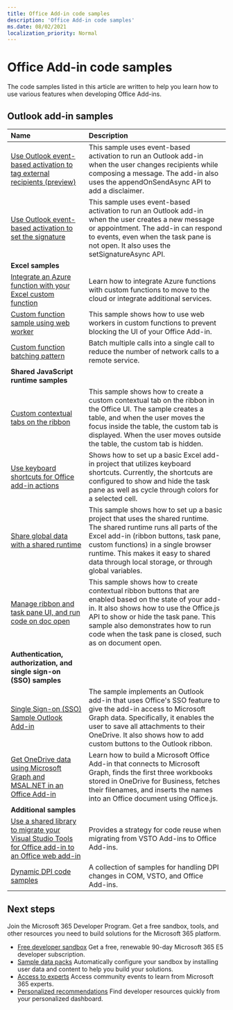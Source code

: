 ```yaml
---
title: Office Add-in code samples
description: 'Office Add-in code samples'
ms.date: 08/02/2021
localization_priority: Normal
---
```


# Office Add-in code samples

The code samples listed in this article are written to help you learn how to use various features when developing Office Add-ins.

## Outlook add-in samples

| Name                | Description         |
|:--------------------|:--------------------|
| [Use Outlook event-based activation to tag external recipients (preview)](https://docs.microsoft.com/samples/officedev/pnp-officeaddins/outlook-add-in-tag-external-recipients/) | This sample uses event-based activation to run an Outlook add-in when the user changes recipients while composing a message. The add-in also uses the appendOnSendAsync API to add a disclaimer. |
| [Use Outlook event-based activation to set the signature](https://docs.microsoft.com/samples/officedev/pnp-officeaddins/outlook-add-in-set-signature/) | This sample uses event-based activation to run an Outlook add-in when the user creates a new message or appointment. The add-in can respond to events, even when the task pane is not open. It also uses the setSignatureAsync API. |
| **Excel samples** | |
| [Integrate an Azure function with your Excel custom function](https://docs.microsoft.com/samples/officedev/pnp-officeaddins/integrate-an-azure-function-with-your-excel-custom-function/) | Learn how to integrate Azure functions with custom functions to move to the cloud or integrate additional services. |
| [Custom function sample using web worker](https://docs.microsoft.com/samples/officedev/pnp-officeaddins/custom-function-sample-using-web-worker/) | This sample shows how to use web workers in custom functions to prevent blocking the UI of your Office Add-in. |
| [Custom function batching pattern](https://docs.microsoft.com/samples/officedev/pnp-officeaddins/custom-function-batching-pattern/) | Batch multiple calls into a single call to reduce the number of network calls to a remote service. |
| **Shared JavaScript runtime samples** | |
|[Custom contextual tabs on the ribbon](https://docs.microsoft.com/samples/officedev/pnp-officeaddins/office-add-in-contextual-tabs/)  |This sample shows how to create a custom contextual tab on the ribbon in the Office UI. The sample creates a table, and when the user moves the focus inside the table, the custom tab is displayed. When the user moves outside the table, the custom tab is hidden. |
| [Use keyboard shortcuts for Office add-in actions](https://docs.microsoft.com/samples/officedev/pnp-officeaddins/office-add-in-keyboard-shortcuts/) |Shows how to set up a basic Excel add-in project that utilizes keyboard shortcuts. Currently, the shortcuts are configured to show and hide the task pane as well as cycle through colors for a selected cell. |
| [Share global data with a shared runtime](https://docs.microsoft.com/samples/officedev/pnp-officeaddins/office-add-in-shared-runtime-global-data/) |This sample shows how to set up a basic project that uses the shared runtime. The shared runtime runs all parts of the Excel add-in (ribbon buttons, task pane, custom functions) in a single browser runtime. This makes it easy to shared data through local storage, or through global variables. |
| [ Manage ribbon and task pane UI, and run code on doc open](https://docs.microsoft.com/samples/officedev/pnp-officeaddins/office-add-in-ribbon-task-pane-ui/) |This sample shows how to create contextual ribbon buttons that are enabled based on the state of your add-in. It also shows how to use the Office.js API to show or hide the task pane. This sample also demonstrates how to run code when the task pane is closed, such as on document open. |
| **Authentication, authorization, and single sign-on (SSO) samples** | |
|[Single Sign-on (SSO) Sample Outlook Add-in](https://docs.microsoft.com/samples/officedev/pnp-officeaddins/outlook-add-in-sso-aspnet/) |The sample implements an Outlook add-in that uses Office's SSO feature to give the add-in access to Microsoft Graph data. Specifically, it enables the user to save all attachments to their OneDrive. It also shows how to add custom buttons to the Outlook ribbon. |
|[Get OneDrive data using Microsoft Graph and MSAL.NET in an Office Add-in](https://docs.microsoft.com/samples/officedev/pnp-officeaddins/office-add-in-auth-aspnet-graph/) |Learn how to build a Microsoft Office Add-in that connects to Microsoft Graph, finds the first three workbooks stored in OneDrive for Business, fetches their filenames, and inserts the names into an Office document using Office.js. |
| **Additional samples** | |
|[Use a shared library to migrate your Visual Studio Tools for Office add-in to an Office web add-in](https://docs.microsoft.com/samples/officedev/pnp-officeaddins/vsto-shared-library-excel/) |Provides a strategy for code reuse when migrating from VSTO Add-ins to Office Add-ins. |
|[Dynamic DPI code samples](https://docs.microsoft.com/samples/officedev/pnp-officeaddins/dynamic-dpi-code-samples/) |A collection of samples for handling DPI changes in COM, VSTO, and Office Add-ins. |

## Next steps

Join the Microsoft 365 Developer Program. Get a free sandbox, tools, and other resources you need to build solutions for the Microsoft 365 platform.

- [Free developer sandbox](https://developer.microsoft.com/microsoft-365/dev-program#Subscription) Get a free, renewable 90-day Microsoft 365 E5 developer subscription.
- [Sample data packs](https://developer.microsoft.com/microsoft-365/dev-program#Sample) Automatically configure your sandbox by installing user data and content to help you build your solutions.
- [Access to experts](https://developer.microsoft.com/microsoft-365/dev-program#Experts) Access community events to learn from Microsoft 365 experts.
- [Personalized recommendations](https://developer.microsoft.com/microsoft-365/dev-program#Recommendations) Find developer resources quickly from your personalized dashboard.